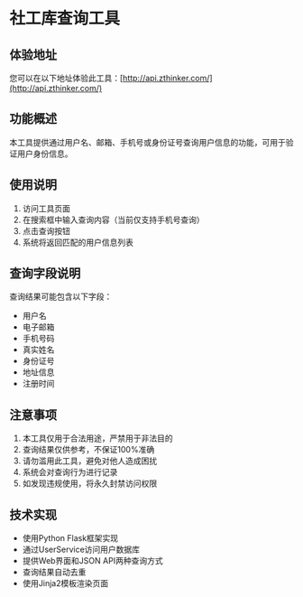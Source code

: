# 社工库查询工具

## 体验地址

您可以在以下地址体验此工具：[http://api.zthinker.com/](http://api.zthinker.com/)

## 功能概述

本工具提供通过用户名、邮箱、手机号或身份证号查询用户信息的功能，可用于验证用户身份信息。

## 使用说明

1. 访问工具页面
2. 在搜索框中输入查询内容（当前仅支持手机号查询）
3. 点击查询按钮
4. 系统将返回匹配的用户信息列表

## 查询字段说明

查询结果可能包含以下字段：
- 用户名
- 电子邮箱
- 手机号码
- 真实姓名
- 身份证号
- 地址信息
- 注册时间

## 注意事项

1. 本工具仅用于合法用途，严禁用于非法目的
2. 查询结果仅供参考，不保证100%准确
3. 请勿滥用此工具，避免对他人造成困扰
4. 系统会对查询行为进行记录
5. 如发现违规使用，将永久封禁访问权限

## 技术实现

- 使用Python Flask框架实现
- 通过UserService访问用户数据库
- 提供Web界面和JSON API两种查询方式
- 查询结果自动去重
- 使用Jinja2模板渲染页面
